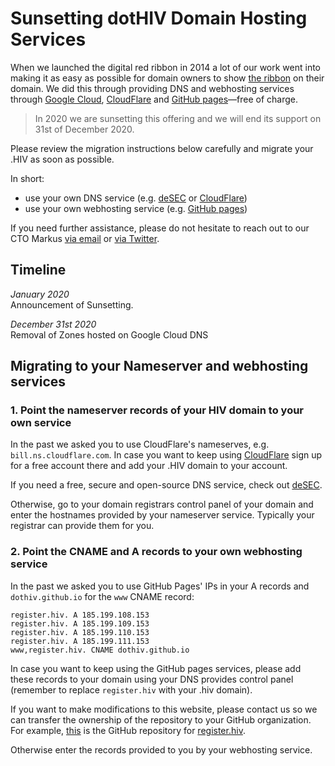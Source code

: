 # Sunsetting dotHIV Domain Hosting Services

When we launched the digital red ribbon in 2014 a lot of our work went into making it as easy as possible for domain owners to show [the ribbon](https://github.com/dothiv/ribbon) on their domain. We did this through providing DNS and webhosting services through [Google Cloud](https://cloud.google.com/), [CloudFlare](https://www.cloudflare.com/) and [GitHub pages](https://pages.github.com/)—free of charge.

> In 2020 we are sunsetting this offering and we will end its support on 31st of December 2020. 

Please review the migration instructions below carefully and migrate your .HIV as soon as possible.

In short:
- use your own DNS service (e.g. [deSEC](https://desec.io/) or [CloudFlare](https://www.cloudflare.com/))
- use your own webhosting service (e.g. [GitHub pages](https://pages.github.com/))

If you need further assistance, please do not hesitate to reach out to our CTO Markus [via email](mailto:m@tld.hiv) or [via Twitter](https://twitter.com/coderbyheart).

## Timeline

*January 2020*  
Announcement of Sunsetting.

*December 31st 2020*  
Removal of Zones hosted on Google Cloud DNS

## Migrating to your Nameserver and webhosting services

### 1. Point the nameserver records of your HIV domain to your own service

In the past we asked you to use CloudFlare's nameserves, e.g. `bill.ns.cloudflare.com`. In case you want to keep using [CloudFlare](https://www.cloudflare.com/) sign up for a free account there and add your .HIV domain to your account.

If you need a free, secure and open-source DNS service, check out [deSEC](https://desec.io/).

Otherwise, go to your domain registrars control panel of your domain and enter the hostnames provided by your nameserver service. Typically your registrar can provide them for you.

### 2.  Point the CNAME and A records to your own webhosting service

In the past we asked you to use GitHub Pages' IPs in your A records and `dothiv.github.io` for the `www` CNAME record:
```
register.hiv. A 185.199.108.153  
register.hiv. A 185.199.109.153  
register.hiv. A 185.199.110.153  
register.hiv. A 185.199.111.153  
www,register.hiv. CNAME dothiv.github.io
```

In case you want to keep using the GitHub pages services, please add these records to your domain using your DNS provides control panel (remember to replace `register.hiv` with your .hiv domain).

If you want to make modifications to this website, please contact us so we can transfer the ownership of the repository to your GitHub organization. For example, [this](https://github.com/dothiv/register.hiv) is the GitHub repository for [register.hiv](https://register.hiv/).

Otherwise enter the records provided to you by your webhosting service.

<!--stackedit_data:
eyJoaXN0b3J5IjpbMjQ0OTY4NTE2LDE0OTU4NTM0NDksLTEwNz
ExNTkwOSwyMzg5MDE2NTAsMTMwNTA0NDkwNV19
-->